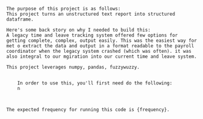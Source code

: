 
    The purpose of this project is as follows:
    This project turns an unstructured text report into structured dataframe.
    
    Here's some back story on why I needed to build this:
    A legacy time and leave tracking system offered few options for getting complete, complex, output easily. This was the easiest way for met o extract the data and output in a format readable to the payroll coordinator when the legacy system crashed (which was often). it was also integral to our mgiration into our current time and leave system.
    
    This project leverages numpy, pandas, fuzzywuzzy.
    
    
        In order to use this, you'll first need do the following:
        n
        
        
    
    The expected frequency for running this code is {frequency}.
    
